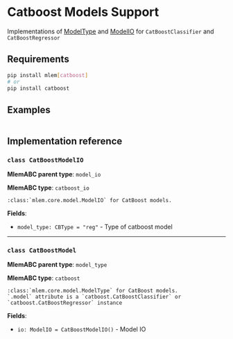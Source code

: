 # Catboost Models Support

Implementations of [ModelType](/doc/user-guide/mlem-abcs#modeltype) and
[ModelIO](/doc/user-guide/mlem-abcs#modelio) for `CatBoostClassifier` and
`CatBoostRegressor`

## Requirements

```bash
pip install mlem[catboost]
# or
pip install catboost
```

## Examples

```python

```

## Implementation reference

### `class CatBoostModelIO`

**MlemABC parent type**: `model_io`

**MlemABC type**: `catboost_io`

    :class:`mlem.core.model.ModelIO` for CatBoost models.

**Fields**:

- `model_type: CBType = "reg"` - Type of catboost model

---

### `class CatBoostModel`

**MlemABC parent type**: `model_type`

**MlemABC type**: `catboost`

    :class:`mlem.core.model.ModelType` for CatBoost models.
    `.model` attribute is a `catboost.CatBoostClassifier` or
    `catboost.CatBoostRegressor` instance

**Fields**:

- `io: ModelIO = CatBoostModelIO()` - Model IO
